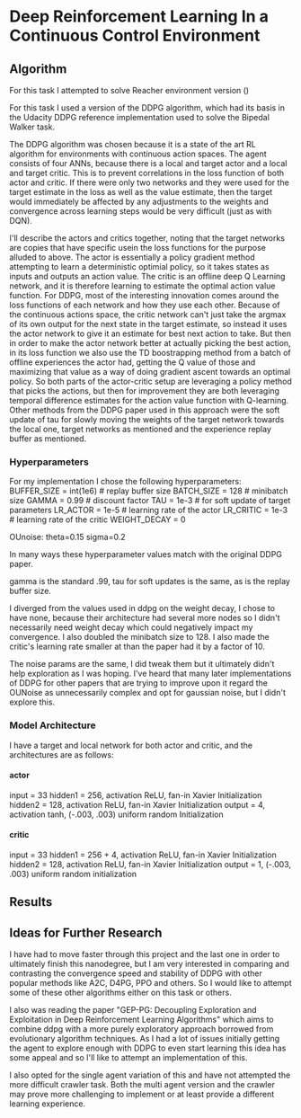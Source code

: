 # Deep Reinforcement Learning In a Continuous Control Environment

## Algorithm

For this task I attempted to solve Reacher environment version ()

For this task I used a version of the DDPG algorithm, which had its basis in the Udacity DDPG reference 
implementation used to solve the Bipedal Walker task. 

The DDPG algorithm was chosen because it is a state of the art RL algorithm for environments with continuous action spaces. 
The agent consists of four ANNs, because there is a local and target actor and a local and target critic. This is to prevent 
correlations in the loss function of both actor and critic. If there were only two networks and they were used for the target estimate
in the loss as well as the value estimate, then the target would immediately be affected by any adjustments to the weights and convergence 
across learning steps would be very difficult (just as with DQN). 

I'll describe the actors and critics together, noting that the target networks are copies that have specific usein the loss functions for the purpose alluded to above.
The actor is essentially a policy gradient method attempting to learn a deterministic optimial policy, so it takes states as inputs and outputs an action value. 
The critic is an offline deep Q Learning network, and it is therefore learning to estimate the optimal action value function. For DDPG, most of the interesting innovation comes
around the loss functions of each network and how they use each other. Because of the continuous actions space, the critic network can't just take the argmax of its own output
for the next state in the target estimate, so instead it uses the actor network to give it an estimate for best next action to take. But then in order to make the actor 
network better at actually picking the best action, in its loss function we also use the TD boostrapping method from a batch of offline experiences the actor had, getting the 
Q value of those and maximizing that value as a way of doing gradient ascent towards an optimal policy. So both parts of the actor-critic setup are leveraging a policy method 
that picks the actions, but then for improvement they are both leveraging temporal difference estimates for the action value function with Q-learning. Other 
methods from the DDPG paper used in this approach were the soft update of tau for slowly moving the weights of the target network towards the local one, target networks as 
mentioned and the experience replay buffer as mentioned. 

### Hyperparameters

For my implementation I chose the following hyperparameters:
BUFFER_SIZE = int(1e6)  # replay buffer size
BATCH_SIZE = 128  # minibatch size
GAMMA = 0.99  # discount factor
TAU = 1e-3  # for soft update of target parameters
LR_ACTOR = 1e-5  # learning rate of the actor
LR_CRITIC = 1e-3  # learning rate of the critic
WEIGHT_DECAY = 0

OUnoise: 
theta=0.15
sigma=0.2

In many ways these hyperparameter values match with the original DDPG paper. 

gamma is the standard .99, tau for soft updates is the same, as is the replay buffer size. 

I diverged from the values used in ddpg on the weight decay, I chose to have none, because their architecture had several more nodes so I didn't necessarily need weight decay which could 
negatively impact my convergence. I also doubled the minibatch size to 128. I also made the critic's learning rate smaller at than the paper had it by a factor of 10.

The noise params are the same, I did tweak them but it ultimately didn't help exploration as I was hoping.
I've heard that many later implementations of DDPG for other papers that are trying to improve upon it regard the OUNoise as unnecessarily complex and opt for gaussian noise, but I didn't
explore this. 


### Model Architecture

I have a target and local network for both actor and critic, and the architectures are as follows: 

#### actor 
input = 33
hidden1 = 256, activation ReLU, fan-in Xavier Initialization
hidden2 = 128, activation ReLU, fan-in Xavier Initialization
output = 4, activation tanh, (-.003, .003) uniform random Initialization

#### critic
input = 33
hidden1 = 256 + 4, activation ReLU, fan-in Xavier Initialization
hidden2 = 128, activation ReLU, fan-in Xavier Initialization
output = 1, (-.003, .003) uniform random initialization


## Results

## Ideas for Further Research

I have had to move faster through this project and the last one in order to ultimately finish this nanodegree, but I am very interested in comparing and contrasting the 
convergence speed and stability of DDPG with other popular methods like A2C, D4PG, PPO and others. So I would like to attempt some of these other algorithms either on this task or 
others. 

I also was reading the paper "GEP-PG: Decoupling Exploration and Exploitation in Deep
Reinforcement Learning Algorithms" which aims to combine ddpg with a more purely exploratory approach borrowed from evolutionary algorithm techniques. As I had a lot of issues
initially getting the agent to explore enough with DDPG to even start learning this idea has some appeal and so I'll like to attempt an implementation of this. 

I also opted for the single agent variation of this and have not attempted the more difficult crawler task. Both the multi agent version and the crawler may prove more challenging to
implement or at least provide a different learning experience. 